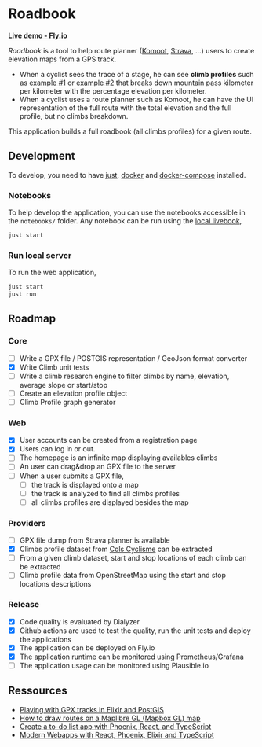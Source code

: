 # Roadbook

[**Live demo - Fly.io**](https://roadbook.fly.dev/)

*Roadbook* is a tool to help route planner ([Komoot](https://www.komoot.com), [Strava](https://www.strava.com), ...) users to create elevation maps from a GPS track.

- When a cyclist sees the trace of a stage, he can see **climb profiles** such as [example #1](https://climbfinder.com/en/climbs/alpe-d-huez) or [example #2](https://www.cols-cyclisme.com/vanoise/france/col-de-la-loze-depuis-brides-les-bains-c3612.htm) that breaks down mountain pass kilometer per kilometer with the percentage elevation per kilometer.
- When a cyclist uses a route planner such as Komoot, he can have the UI representation of the full route with the total elevation and the full profile, but no climbs breakdown.

This application builds a full roadbook (all climbs profiles) for a given route.

## Development

To develop, you need to have [just](https://github.com/casey/just), [docker](https://www.docker.com/) and [docker-compose](https://docs.docker.com/compose/) installed.

### Notebooks

To help develop the application, you can use the notebooks accessible in the `notebooks/` folder. Any notebook can be run using the [local livebook](http://localhost:8080),

```bash
just start
```

### Run local server

To run the web application,

```bash
just start
just run
```

## Roadmap

### Core

- [ ] Write a GPX file / POSTGIS representation / GeoJson format converter
- [x] Write Climb unit tests
- [ ] Write a climb research engine to filter climbs by name, elevation, average slope or start/stop
- [ ] Create an elevation profile object
- [ ] Climb Profile graph generator

### Web

- [x] User accounts can be created from a registration page
- [x] Users can log in or out.
- [ ] The homepage is an infinite map displaying availables climbs
- [ ] An user can drag&drop an GPX file to the server
- [ ] When a user submits a GPX file,
  - [ ] the track is displayed onto a map
  - [ ] the track is analyzed to find all climbs profiles
  - [ ] all climbs profiles are displayed besides the map

### Providers

- [ ] GPX file dump from Strava planner is available
- [x] Climbs profile dataset from [Cols Cyclisme](https://www.cols-cyclisme.com) can be extracted
- [ ] From a given climb dataset, start and stop locations of each climb can be extracted
- [ ] Climb profile data from OpenStreetMap using the start and stop locations descriptions

### Release

- [x] Code quality is evaluated by Dialyzer
- [x] Github actions are used to test the quality, run the unit tests and deploy the applications
- [x] The application can be deployed on Fly.io
- [x] The application runtime can be monitored using Prometheus/Grafana
- [ ] The application usage can be monitored using Plausible.io

## Ressources

- [Playing with GPX tracks in Elixir and PostGIS](https://caspg.com/blog/playing-with-gpx-tracks-in-elixir-and-postgis)
- [How to draw routes on a Maplibre GL (Mapbox GL) map](https://www.geoapify.com/tutorial/draw-route-on-the-maplibre-mapbox-map)
- [Create a to-do list app with Phoenix, React, and TypeScript](https://blog.logrocket.com/to-do-list-phoenix-react-typescript/)
- [Modern Webapps with React, Phoenix, Elixir and TypeScript](https://bpaulino.com/entries/modern-webapps-with-elixir-phoenix-typescript-react)
